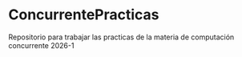 # ConcurrentePracticas
Repositorio para trabajar las practicas de la materia de computación concurrente 2026-1
